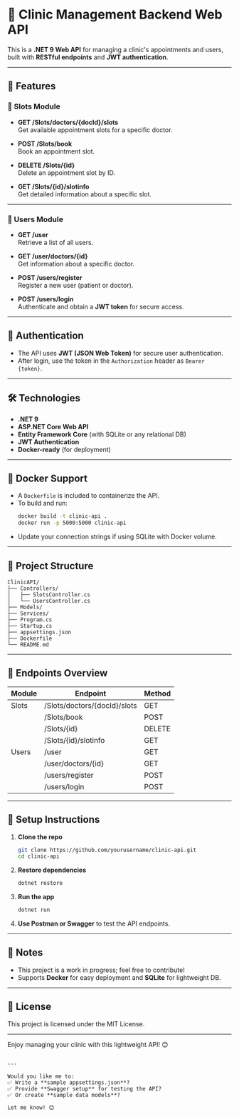 
# 🏥 Clinic Management Backend Web API

This is a **.NET 9 Web API** for managing a clinic's appointments and users, built with **RESTful endpoints** and **JWT authentication**.

---

## 🚀 Features

### 🔹 Slots Module
- **GET /Slots/doctors/{docId}/slots**  
  Get available appointment slots for a specific doctor.

- **POST /Slots/book**  
  Book an appointment slot.

- **DELETE /Slots/{id}**  
  Delete an appointment slot by ID.

- **GET /Slots/{id}/slotinfo**  
  Get detailed information about a specific slot.

---

### 🔹 Users Module
- **GET /user**  
  Retrieve a list of all users.

- **GET /user/doctors/{id}**  
  Get information about a specific doctor.

- **POST /users/register**  
  Register a new user (patient or doctor).

- **POST /users/login**  
  Authenticate and obtain a **JWT token** for secure access.

---

## 🔐 Authentication
- The API uses **JWT (JSON Web Token)** for secure user authentication.
- After login, use the token in the `Authorization` header as `Bearer {token}`.

---

## 🛠️ Technologies
- **.NET 9**
- **ASP.NET Core Web API**
- **Entity Framework Core** (with SQLite or any relational DB)
- **JWT Authentication**
- **Docker-ready** (for deployment)

---

## 🐳 Docker Support
- A `Dockerfile` is included to containerize the API.
- To build and run:
  ```bash
  docker build -t clinic-api .
  docker run -p 5000:5000 clinic-api


* Update your connection strings if using SQLite with Docker volume.

---

## 📂 Project Structure

```
ClinicAPI/
├── Controllers/
│   ├── SlotsController.cs
│   └── UsersController.cs
├── Models/
├── Services/
├── Program.cs
├── Startup.cs
├── appsettings.json
├── Dockerfile
└── README.md
```

---

## 🔗 Endpoints Overview

| Module | Endpoint                     | Method |
| ------ | ---------------------------- | ------ |
| Slots  | /Slots/doctors/{docId}/slots | GET    |
|        | /Slots/book                  | POST   |
|        | /Slots/{id}                  | DELETE |
|        | /Slots/{id}/slotinfo         | GET    |
| Users  | /user                        | GET    |
|        | /user/doctors/{id}           | GET    |
|        | /users/register              | POST   |
|        | /users/login                 | POST   |

---

## 📝 Setup Instructions

1. **Clone the repo**

   ```bash
   git clone https://github.com/yourusername/clinic-api.git
   cd clinic-api
   ```

2. **Restore dependencies**

   ```bash
   dotnet restore
   ```

3. **Run the app**

   ```bash
   dotnet run
   ```

4. **Use Postman or Swagger** to test the API endpoints.

---

## 📌 Notes

* This project is a work in progress; feel free to contribute!
* Supports **Docker** for easy deployment and **SQLite** for lightweight DB.

---

## 📢 License

This project is licensed under the MIT License.

---

Enjoy managing your clinic with this lightweight API! 😊

```

---

Would you like me to:
✅ Write a **sample appsettings.json**?  
✅ Provide **Swagger setup** for testing the API?  
✅ Or create **sample data models**?  

Let me know! 😊
```